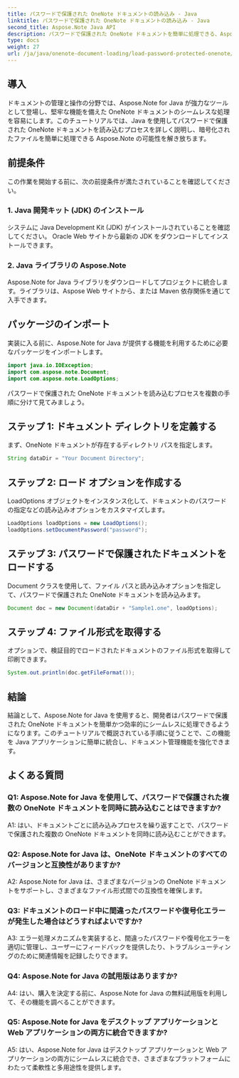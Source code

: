 ```yaml
---
title: パスワードで保護された OneNote ドキュメントの読み込み - Java
linktitle: パスワードで保護された OneNote ドキュメントの読み込み - Java
second_title: Aspose.Note Java API
description: パスワードで保護された OneNote ドキュメントを簡単に処理できる、Aspose.Note for Java の可能性を解き放ちます。 Aspose.Note を使用して Java ドキュメント管理を強化します。
type: docs
weight: 27
url: /ja/java/onenote-document-loading/load-password-protected-onenote/
---
```

## 導入

ドキュメントの管理と操作の分野では、Aspose.Note for Java が強力なツールとして登場し、堅牢な機能を備えた OneNote ドキュメントのシームレスな処理を容易にします。このチュートリアルでは、Java を使用してパスワードで保護された OneNote ドキュメントを読み込むプロセスを詳しく説明し、暗号化されたファイルを簡単に処理できる Aspose.Note の可能性を解き放ちます。

## 前提条件

この作業を開始する前に、次の前提条件が満たされていることを確認してください。

### 1. Java 開発キット (JDK) のインストール

システムに Java Development Kit (JDK) がインストールされていることを確認してください。 Oracle Web サイトから最新の JDK をダウンロードしてインストールできます。

### 2. Java ライブラリの Aspose.Note

Aspose.Note for Java ライブラリをダウンロードしてプロジェクトに統合します。ライブラリは、Aspose Web サイトから、または Maven 依存関係を通じて入手できます。

## パッケージのインポート

実装に入る前に、Aspose.Note for Java が提供する機能を利用するために必要なパッケージをインポートします。

```java
import java.io.IOException;
import com.aspose.note.Document;
import com.aspose.note.LoadOptions;
```

パスワードで保護された OneNote ドキュメントを読み込むプロセスを複数の手順に分けて見てみましょう。

## ステップ 1: ドキュメント ディレクトリを定義する

まず、OneNote ドキュメントが存在するディレクトリ パスを指定します。

```java
String dataDir = "Your Document Directory";
```

## ステップ 2: ロード オプションを作成する

LoadOptions オブジェクトをインスタンス化して、ドキュメントのパスワードの指定などの読み込みオプションをカスタマイズします。

```java
LoadOptions loadOptions = new LoadOptions();
loadOptions.setDocumentPassword("password");
```

## ステップ 3: パスワードで保護されたドキュメントをロードする

Document クラスを使用して、ファイル パスと読み込みオプションを指定して、パスワードで保護された OneNote ドキュメントを読み込みます。

```java
Document doc = new Document(dataDir + "Sample1.one", loadOptions);
```

## ステップ 4: ファイル形式を取得する

オプションで、検証目的でロードされたドキュメントのファイル形式を取得して印刷できます。

```java
System.out.println(doc.getFileFormat());
```

## 結論

結論として、Aspose.Note for Java を使用すると、開発者はパスワードで保護された OneNote ドキュメントを簡単かつ効率的にシームレスに処理できるようになります。このチュートリアルで概説されている手順に従うことで、この機能を Java アプリケーションに簡単に統合し、ドキュメント管理機能を強化できます。

## よくある質問

### Q1: Aspose.Note for Java を使用して、パスワードで保護された複数の OneNote ドキュメントを同時に読み込むことはできますか?

A1: はい、ドキュメントごとに読み込みプロセスを繰り返すことで、パスワードで保護された複数の OneNote ドキュメントを同時に読み込むことができます。

### Q2: Aspose.Note for Java は、OneNote ドキュメントのすべてのバージョンと互換性がありますか?

A2: Aspose.Note for Java は、さまざまなバージョンの OneNote ドキュメントをサポートし、さまざまなファイル形式間での互換性を確保します。

### Q3: ドキュメントのロード中に間違ったパスワードや復号化エラーが発生した場合はどうすればよいですか?

A3: エラー処理メカニズムを実装すると、間違ったパスワードや復号化エラーを適切に管理し、ユーザーにフィードバックを提供したり、トラブルシューティングのために関連情報を記録したりできます。

### Q4: Aspose.Note for Java の試用版はありますか?

A4: はい、購入を決定する前に、Aspose.Note for Java の無料試用版を利用して、その機能を調べることができます。

### Q5: Aspose.Note for Java をデスクトップ アプリケーションと Web アプリケーションの両方に統合できますか?

A5: はい、Aspose.Note for Java はデスクトップ アプリケーションと Web アプリケーションの両方にシームレスに統合でき、さまざまなプラットフォームにわたって柔軟性と多用途性を提供します。